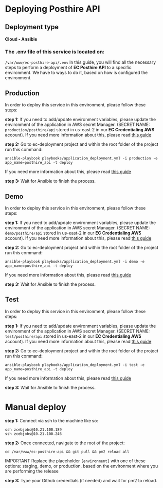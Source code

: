 # Deploying Posthire API

## Deployment type
#### Cloud - Ansible

### The .env file of this service is located on:
`/var/www/ec-posthire-api/.env`
In this guide, you will find all the necessary steps to perform a deployment of **EC Posthire API** to a specific environment. We have to ways to do it, based on how is configured the environment.

## Production
In order to deploy this service in this environment, please follow these steps:

**step 1:** If you need to add/update environment variables, please update the environment of the application in AWS secret Manager. (SECRET NAME: `production/posthire/api` stored in us-east-2 in our **EC Credentialing AWS** account). If you need more information about this, please read [this guide](https://github.com/cebroker/ec-deployments/wiki/Update-Environment-Variables)

**step 2:** Go to ec-deployment project and within the root folder of the project run this command:

`ansible-playbook playbooks/application_deployment.yml -i production -e app_name=posthire_api -t deploy`

If you need more information about this, please read [this guide](https://github.com/cebroker/ec-deployments/wiki/Deploy-a-service)

**step 3:** Wait for Ansible to finish the process.

## Demo
In order to deploy this service in this environment, please follow these steps:

**step 1:** If you need to add/update environment variables, please update the environment of the application in AWS secret Manager. (SECRET NAME: `demo/posthire/api` stored in us-east-2 in our **EC Credentialing AWS** account). If you need more information about this, please read [this guide](https://github.com/cebroker/ec-deployments/wiki/Update-Environment-Variables)

**step 2:** Go to ec-deployment project and within the root folder of the project run this command:

`ansible-playbook playbooks/application_deployment.yml -i demo -e app_name=posthire_api -t deploy`

If you need more information about this, please read [this guide](https://github.com/cebroker/ec-deployments/wiki/Deploy-a-service)

**step 3:** Wait for Ansible to finish the process.


## Test
In order to deploy this service in this environment, please follow these steps:

**step 1:** If you need to add/update environment variables, please update the environment of the application in AWS secret Manager. (SECRET NAME: `test/posthire/api` stored in us-east-2 in our **EC Credentialing AWS** account). If you need more information about this, please read [this guide](https://github.com/cebroker/ec-deployments/wiki/Update-Environment-Variables)

**step 2:** Go to ec-deployment project and within the root folder of the project run this command:

`ansible-playbook playbooks/application_deployment.yml -i test -e app_name=posthire_api -t deploy`

If you need more information about this, please read [this guide](https://github.com/cebroker/ec-deployments/wiki/Deploy-a-service)

**step 3:** Wait for Ansible to finish the process.

# Manual deploy
**step 1:** Connect via ssh to the machine like so:

 ```
 ssh zcebjobs@10.21.100.189
 ssh zcebjobs@10.21.100.246
 ```

**step 2:** Once connected, navigate to the root of the project:

```
cd /var/www/ec-posthire-api && git pull && pm2 reload all
```


IMPORTANT Replace the placeholder `[environment]` with one of these options: staging, demo, or production, based on the environment where you are performing the release

**step 3:** Type your Github credentials (if needed) and wait for pm2 to reload.



